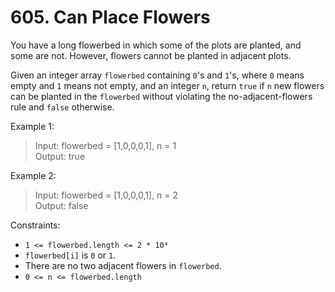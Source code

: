# 605. Can Place Flowers

You have a long flowerbed in which some of the plots are planted, and some are not. However, flowers cannot be planted in adjacent plots.

Given an integer array `flowerbed` containing `0`'s and `1`'s, where `0` means empty and `1` means not empty, and an integer `n`, return `true` if `n` new flowers can be planted in the `flowerbed` without violating the no-adjacent-flowers rule and `false` otherwise.

Example 1:
> Input: flowerbed = [1,0,0,0,1], n = 1  
Output: true

Example 2:
> Input: flowerbed = [1,0,0,0,1], n = 2  
Output: false

Constraints:
* `1 <= flowerbed.length <= 2 * 10⁴`
* `flowerbed[i]` is `0` or `1`.
* There are no two adjacent flowers in `flowerbed`.
* `0 <= n <= flowerbed.length`

